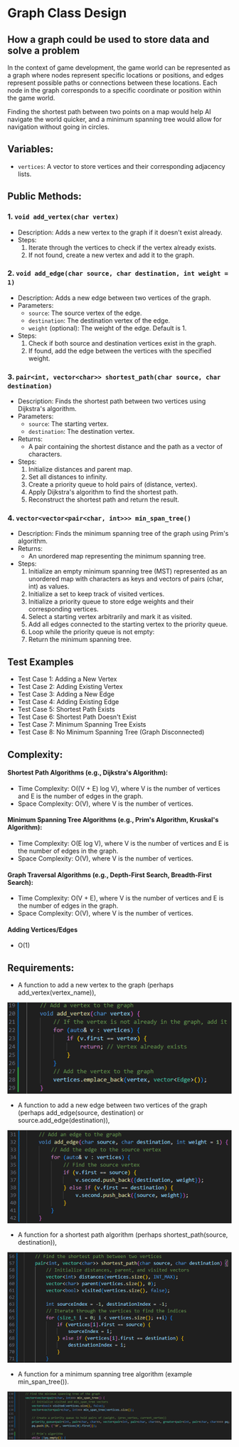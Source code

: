 # Graph Class Design

## How a graph could be used to store data and solve a problem

In the context of game development, the game world can be represented as a graph where nodes represent specific locations or positions, and edges represent possible paths or connections between these locations. Each node in the graph corresponds to a specific coordinate or position within the game world.

Finding the shortest path between two points on a map would help AI navigate the world quicker, and a minimum spanning tree would allow for navigation without going in circles.

## Variables:
- `vertices`: A vector to store vertices and their corresponding adjacency lists.

## Public Methods:

### 1. `void add_vertex(char vertex)`
   - Description: Adds a new vertex to the graph if it doesn't exist already.
   - Steps:
     1. Iterate through the vertices to check if the vertex already exists.
     2. If not found, create a new vertex and add it to the graph.

### 2. `void add_edge(char source, char destination, int weight = 1)`
   - Description: Adds a new edge between two vertices of the graph.
   - Parameters:
     - `source`: The source vertex of the edge.
     - `destination`: The destination vertex of the edge.
     - `weight` (optional): The weight of the edge. Default is 1.
   - Steps:
     1. Check if both source and destination vertices exist in the graph.
     2. If found, add the edge between the vertices with the specified weight.

### 3. `pair<int, vector<char>> shortest_path(char source, char destination)`
   - Description: Finds the shortest path between two vertices using Dijkstra's algorithm.
   - Parameters:
     - `source`: The starting vertex.
     - `destination`: The destination vertex.
   - Returns:
     - A pair containing the shortest distance and the path as a vector of characters.
   - Steps:
     1. Initialize distances and parent map.
     2. Set all distances to infinity.
     3. Create a priority queue to hold pairs of (distance, vertex).
     4. Apply Dijkstra's algorithm to find the shortest path.
     5. Reconstruct the shortest path and return the result.

### 4. `vector<vector<pair<char, int>>> min_span_tree()`
   - Description: Finds the minimum spanning tree of the graph using Prim's algorithm.
   - Returns:
     - An unordered map representing the minimum spanning tree.
   - Steps:
     1. Initialize an empty minimum spanning tree (MST) represented as an unordered map with characters as keys and vectors of pairs (char, int) as values.
     2. Initialize a set to keep track of visited vertices.
     3. Initialize a priority queue to store edge weights and their corresponding vertices.
     4. Select a starting vertex arbitrarily and mark it as visited.
     5. Add all edges connected to the starting vertex to the priority queue.
     6. Loop while the priority queue is not empty:
     7. Return the minimum spanning tree.


## Test Examples
- Test Case 1: Adding a New Vertex
- Test Case 2: Adding Existing Vertex
- Test Case 3: Adding a New Edge
- Test Case 4: Adding Existing Edge
- Test Case 5: Shortest Path Exists
- Test Case 6: Shortest Path Doesn't Exist
- Test Case 7: Minimum Spanning Tree Exists
- Test Case 8: No Minimum Spanning Tree (Graph Disconnected)

## Complexity:

#### Shortest Path Algorithms (e.g., Dijkstra's Algorithm):
- Time Complexity: O((V + E) log V), where V is the number of vertices and E is the number of edges in the graph.
- Space Complexity: O(V), where V is the number of vertices.

#### Minimum Spanning Tree Algorithms (e.g., Prim's Algorithm, Kruskal's Algorithm):
- Time Complexity: O(E log V), where V is the number of vertices and E is the number of edges in the graph.
- Space Complexity: O(V), where V is the number of vertices.

#### Graph Traversal Algorithms (e.g., Depth-First Search, Breadth-First Search):
- Time Complexity: O(V + E), where V is the number of vertices and E is the number of edges in the graph.
- Space Complexity: O(V), where V is the number of vertices.

#### Adding Vertices/Edges
- O(1)

## Requirements:

- A function to add a new vertex to the graph (perhaps add_vertex(vertex_name)),

![alt text](image-1.png)

- A function to add a new edge between two vertices of the graph (perhaps add_edge(source, destination) or source.add_edge(destination)),

![alt text](image-2.png)

- A function for a shortest path algorithm (perhaps shortest_path(source, destination)),

![alt text](image-3.png)

- A function for a minimum spanning tree algorithm (example min_span_tree()).

![alt text](image-4.png)